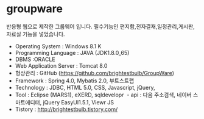 # groupware
 반응형 웹으로 제작한 그룹웨어 입니다. 필수기능인 편지함,전자결재,일정관리,게시판,자료실 기능을 넣었습니다.
   
   - Operating System : Windows 8.1 K
  - Programming Language : JAVA (JDK1.8.0_65) 
  - DBMS :ORACLE
  - Web Application Server : Tomcat 8.0
  - 형상관리 : GitHub (https://github.com/brightestbulb/GroupWare)
  - Framework : Spring 4.0, Mybatis 2.0, 부트스트랩 
  - Technology : JDBC, HTML 5.0, CSS, Javascript, jQuery, 
  - Tool : Eclipse (MARS1), eXERD, sqldevelopr
  - api : 다음 주소검색, 네이버 스마트에디터, jQuery EasyUI1.5.1, Viewr JS  
  - Tistory : http://brightestbulb.tistory.com/
